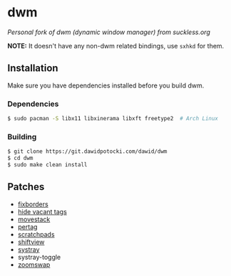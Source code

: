 # dwm

*Personal fork of dwm (dynamic window manager) from suckless.org*

**NOTE:** It doesn't have any non-dwm related bindings, use `sxhkd` for them.

## Installation

Make sure you have dependencies installed before you build dwm.

### Dependencies

```sh
$ sudo pacman -S libx11 libxinerama libxft freetype2  # Arch Linux
```

### Building

```sh
$ git clone https://git.dawidpotocki.com/dawid/dwm
$ cd dwm
$ sudo make clean install
```

## Patches

- [fixborders](https://dwm.suckless.org/patches/alpha/)
- [hide vacant tags](https://dwm.suckless.org/patches/hide_vacant_tags/)
- [movestack](https://dwm.suckless.org/patches/movestack/)
- [pertag](https://dwm.suckless.org/patches/pertag/)
- [scratchpads](https://dwm.suckless.org/patches/scratchpads/)
- [shiftview](https://github.com/bakkeby/dwm-flexipatch/blob/master/patch/shiftview.c)
- [systray](https://dwm.suckless.org/patches/systray/)
- systray-toggle
- [zoomswap](https://dwm.suckless.org/patches/zoomswap/)
